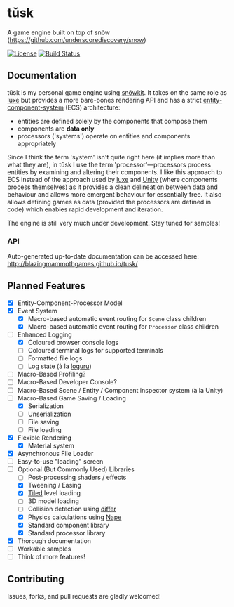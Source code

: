 # tŭsk
A game engine built on top of snõw (https://github.com/underscorediscovery/snow)

[![License](https://img.shields.io/badge/license-MIT-blue.svg?style=flat-square)](https://raw.githubusercontent.com/BlazingMammothGames/tusk/master/LICENSE) [![Build Status](https://img.shields.io/travis/BlazingMammothGames/tusk.svg?style=flat-square)](https://travis-ci.org/BlazingMammothGames/tusk)

## Documentation

tŭsk is my personal game engine using [snõwkit](http://snowkit.org/). It takes on the same role as [luxe](http://luxeengine.com/) but provides a more bare-bones rendering API and has a strict [entity-component-system](https://en.wikipedia.org/wiki/Entity_component_system) (ECS) architecture:

* entities are defined solely by the components that compose them
* components are **data only**
* processors ('systems') operate on entities and components appropriately

Since I think the term 'system' isn't quite right here (it implies more than what they are), in tŭsk I use the term 'processor'—processors process entities by examining and altering their components. I like this approach to ECS instead of the approach used by [luxe](http://luxeengine.com/)  and [Unity](http://unity3d.com/) (where components process themselves) as it provides a clean delineation between data and behaviour and allows more emergent behaviour for essentially free. It also allows defining games as data (provided the processors are defined in code) which enables rapid development and iteration.

The engine is still very much under development. Stay tuned for samples!

### API

Auto-generated up-to-date documentation can be accessed here: http://blazingmammothgames.github.io/tusk/

## Planned Features

- [x] Entity-Component-Processor Model
- [x] Event System
    - [x] Macro-based automatic event routing for `Scene` class children
    - [x] Macro-based automatic event routing for `Processor` class children
- [ ] Enhanced Logging
    - [x] Coloured browser console logs
    - [ ] Coloured terminal logs for supported terminals
    - [ ] Formatted file logs
    - [ ] Log state (à la [loguru](https://github.com/emilk/loguru))
- [ ] Macro-Based Profiling?
- [ ] Macro-Based Developer Console?
- [ ] Macro-Based Scene / Entity / Component inspector system (à la Unity)
- [ ] Macro-Based Game Saving / Loading
    - [x] Serialization
    - [ ] Unserialization
    - [ ] File saving
    - [ ] File loading
- [x] Flexible Rendering
    - [x] Material system
- [x] Asynchronous File Loader
- [ ] Easy-to-use "loading" screen
- [ ] Optional (But Commonly Used) Libraries
    - [ ] Post-processing shaders / effects
    - [x] Tweening / Easing
    - [x] [Tiled](http://www.mapeditor.org/) level loading
    - [ ] 3D model loading
    - [ ] Collision detection using [differ](https://github.com/underscorediscovery/differ)
    - [x] Physics calculations using [Nape](http://napephys.com/)
    - [x] Standard component library
    - [x] Standard processor library
- [x] Thorough documentation
- [ ] Workable samples
- [ ] Think of more features!

## Contributing

Issues, forks, and pull requests are gladly welcomed!